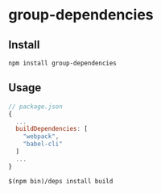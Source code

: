 # group-dependencies

## Install

```
npm install group-dependencies
```

## Usage

```js
// package.json
{
  ...
  buildDependencies: [
    "webpack",
    "babel-cli"
  ]
  ...
}
```

```
$(npm bin)/deps install build
```
